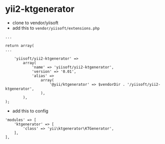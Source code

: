 # yii2-ktgenerator

- clone to vendor/yiisoft
- add this to `vendor/yiisoft/extensions.php`

```
...

return array(
...

    'yiisoft/yii2-ktgenerator' =>
        array(
            'name' => 'yiisoft/yii2-ktgenerator',
            'version' => '0.01',
            'alias' =>
                array(
                    '@yii/ktgenerator' => $vendorDir . '/yiisoft/yii2-ktgenerator',
                ),
        ),
);
```

- add this to config

```
'modules' => [
    'ktgenerator' => [
        'class' => 'yii\ktgenerator\KTGenerator',
    ],
],
```
